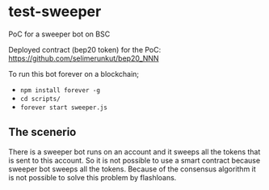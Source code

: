# test-sweeper
PoC for a sweeper bot on BSC

Deployed contract (bep20 token) for the PoC: https://github.com/selimerunkut/bep20_NNN

To run this bot forever on a blockchain;
- `npm install forever -g`
- `cd scripts/`
- `forever start sweeper.js`

## The scenerio
There is a sweeper bot runs on an account and it sweeps all the tokens that is sent to this account.  So it is not possible to use a smart contract because sweeper bot sweeps all the tokens. Because of the consensus algorithm it is not possible to solve this problem by flashloans. 
